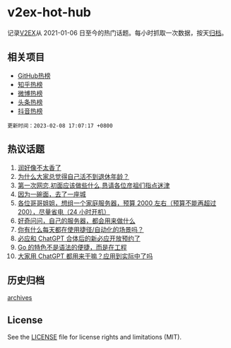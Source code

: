 # v2ex-hot-hub

 记录[V2EX](https://www.v2ex.com/)从 2021-01-06 日至今的热门话题。每小时抓取一次数据，按天[归档](archives)。
 
 ## 相关项目

- [GitHub热榜](https://github.com/snaildev/github-hot-hub)
- [知乎热榜](https://github.com/snaildev/zhihu-hot-hub)
- [微博热榜](https://github.com/snaildev/weibo-hot-hub)
- [头条热榜](https://github.com/snaildev/toutiao-hot-hub)
- [抖音热榜](https://github.com/snaildev/douyin-hot-hub)


 `更新时间：2023-02-08 17:07:17 +0800`

## 热议话题

1. [润好像不太香了](https://www.v2ex.com/t/914098)
1. [为什么大家总觉得自己活不到退休年龄？](https://www.v2ex.com/t/914182)
1. [第一次网恋,初面应该做些什么,恳请各位彦祖们指点迷津](https://www.v2ex.com/t/914216)
1. [因为一碗面，去了一座城](https://www.v2ex.com/t/914130)
1. [各位哥哥姐姐，想组一个家庭服务器，预算 2000 左右（预算不能再超过 200），尽量省电（24 小时开机）](https://www.v2ex.com/t/914204)
1. [好奇问问，自己的服务器，都会用来做什么](https://www.v2ex.com/t/914108)
1. [你有什么每天都在使用捷径/自动化的场景吗？](https://www.v2ex.com/t/914186)
1. [必应和 ChatGPT 合体后的新必应开放预约了](https://www.v2ex.com/t/914134)
1. [Go 的特色不是语法的便捷，而是在工程](https://www.v2ex.com/t/914114)
1. [大家用 ChatGPT 都用来干嘛？应用到实际中了吗](https://www.v2ex.com/t/914138)

## 历史归档

[archives](archives)

## License

See the [LICENSE](LICENSE) file for license rights and limitations (MIT).
